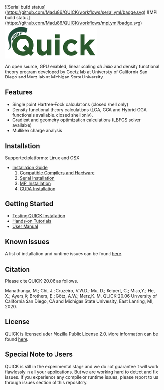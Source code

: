 ![Serial build status] (https://github.com/Madu86/QUICK/workflows/serial.yml/badge.svg)
![MPI build status] (https://github.com/Madu86/QUICK/workflows/mpi.yml/badge.svg)
![QUICK logo](./tools/logo.png)

An open source, GPU enabled, linear scaling *ab initio* and density functional
theory program developed by Goetz lab at University of California San Diego and Merz
lab at Michigan State University.

Features
--------
* Single point Hartree-Fock calculations (closed shell only) 
* Density functional theory calculations (LGA, GGA and Hybrid-GGA functionals available, closed shell only).
* Gradient and geometry optimization calculations (LBFGS solver available)
* Mulliken charge analysis

Installation
------------
Supported platforms: Linux and OSX

* [Installation Guide](https://quick-docs.readthedocs.io/en/20.6.0/installation-guide.html#installation-guide)
   1. [Compatible Compilers and Hardware](https://quick-docs.readthedocs.io/en/20.6.0/installation-guide.html#compatible-compilers-and-hardware)
   2. [Serial Installation](https://quick-docs.readthedocs.io/en/20.6.0/installation-guide.html#serial-installation)
   3. [MPI Installation](https://quick-docs.readthedocs.io/en/20.6.0/installation-guide.html#mpi-installation)
   4. [CUDA Installation](https://quick-docs.readthedocs.io/en/20.6.0/installation-guide.html#cuda-version-installation)

Getting Started
---------------
* [Testing QUICK Installation](https://quick-docs.readthedocs.io/en/20.6.0/installation-guide.html#environment-variables-and-testing)
* [Hands-on Tutorials](https://quick-docs.readthedocs.io/en/20.6.0/hands-on-tutorials.html)
* [User Manual](https://quick-docs.readthedocs.io/en/20.6.0/user-manual.html)

Known Issues
------------
A list of installation and runtime issues can be found [here](https://quick-docs.readthedocs.io/en/20.6.0/known-issues.html#known-issues-of-current-version).

Citation
--------
Please cite QUICK-20.06 as follows.

Manathunga, M.; Chi, J.; Cruzeiro, V.W.D.; Mu, D.; Keipert, C.; Miao,Y.; He, X.; Ayers,K; Brothers, E.;
Götz, A.W.; Merz,K. M. QUICK-20.06 University of California San Diego, CA and Michigan State University, East Lansing, MI, 2020.

License
-------
QUICK is licensed uder Mozilla Public License 2.0. More information can be found [here](https://quick-docs.readthedocs.io/en/20.6.0/license.html#mozilla-public-license-version-2-0).

Special Note to Users
---------------------
QUICK is still in the experimental stage and we do not guarantee
it will work flawlessly in all your applications. But we are working hard to
detect and fix issues. If you experience any compile or runtime issues, please
report to us through issues section of this repository.
